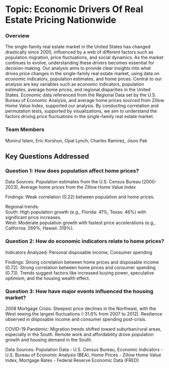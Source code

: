 # Topic: Economic Drivers Of Real Estate Pricing Nationwide

### Overview  
The single-family real estate market in the United States has changed drastically since 2000, influenced by a web of different factors such as population migration, price fluctuations, and social dynamics. As the market continues to evolve, understanding these drivers becomes essential for decision-making. Our analysis aims to provide clear insights into what drives price changes in the single-family real estate market, using data on economic indicators, population estimates, and home prices. 
Central to our analysis are key variables such as economic indicators, population estimates, average home prices, and regional disparities in the United States. Economic data referenced from the Regional Data set by the U.S. Bureau of Economic Analysis, and average home prices sourced from Zillow Home Value Index, supported our analysis. By conducting correlation and permutation tests, supported by visualizations, we aim to understand the factors driving price fluctuations in the single-family real estate market.

### Team Members
Monirul Islam, Eric Korshun, Opal Lynch, Charles Ramirez, Jisoo Pak

## Key Questions Addressed

### Question 1: How does population affect home prices?    

Data Sources: Population estimates from the U.S. Census Bureau (2000-2023), Average home prices from the Zillow Home Value Index  

Findings: Weak correlation (0.22) between population and home prices.  

Regional trends:      
South: High population growth (e.g., Florida: 41%, Texas: 46%) with significant price increases.  
West: Moderate population growth with fastest price accelerations (e.g., California: 269%, Hawaii: 319%).  

  
### Question 2: How do economic indicators relate to home prices?  

Indicators Analyzed: Personal disposable income, Consumer spending   

Findings:
Strong correlation between home prices and disposable income (0.72). Strong correlation between home prices and consumer spending (0.73). Trends suggest factors like increased buying power, speculative optimism, and the housing wealth effect.


### Question 3: How have major events influenced the housing market?  

2008 Mortgage Crisis: Steepest price declines in the Northeast, with the West seeing the largest fluctuations (-31.6% from 2007 to 2012). Resilience observed in disposable income and consumer spending post-crisis.   

COVID-19 Pandemic: Migration trends shifted toward suburban/rural areas, especially in the South. Remote work and affordability drove population growth and housing demand in the South.  

Data Sources: Population Data - U.S. Census Bureau, Economic Indicators - U.S. Bureau of Economic Analysis (BEA), Home Prices - Zillow Home Value Index, Mortgage Rates - Federal Reserve Economic Data (FRED)
